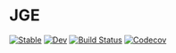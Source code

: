 # JGE

[![Stable](https://img.shields.io/badge/docs-stable-blue.svg)](https://serenity4.github.io/JGE.jl/stable)
[![Dev](https://img.shields.io/badge/docs-dev-blue.svg)](https://serenity4.github.io/JGE.jl/dev)
[![Build Status](https://travis-ci.com/serenity4/JGE.jl.svg?branch=master)](https://travis-ci.com/serenity4/JGE.jl)
[![Codecov](https://codecov.io/gh/serenity4/JGE.jl/branch/master/graph/badge.svg)](https://codecov.io/gh/serenity4/JGE.jl)
